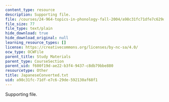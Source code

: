 ```yaml
---
content_type: resource
description: Supporting file.
file: /courses/24-964-topics-in-phonology-fall-2004/a98c31fc71dfe7c629de592130af68f1_JapaneseConverted.txt
file_size: 77
file_type: text/plain
hide_download: true
hide_download_original: null
learning_resource_types: []
license: https://creativecommons.org/licenses/by-nc-sa/4.0/
ocw_type: OCWFile
parent_title: Study Materials
parent_type: CourseSection
parent_uid: f600f19d-ae22-b3f4-9437-c8db79bbe880
resourcetype: Other
title: JapaneseConverted.txt
uid: a98c31fc-71df-e7c6-29de-592130af68f1
---
```

Supporting file.